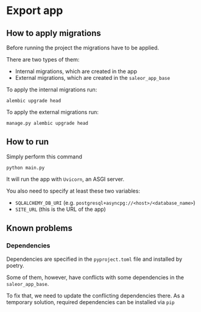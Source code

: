 # Export app

## How to apply migrations

Before running the project the migrations have to be applied.

There are two types of them:
- Internal migrations, which are created in the app
- External migrations, which are created in the `saleor_app_base`

To apply the internal migrations run:

```
alembic upgrade head
```

To apply the external migrations run:

```
manage.py alembic upgrade head
```



## How to run

Simply perform this command
```
python main.py
```

It will run the app with `Uvicorn`, an ASGI server.

You also need to specify at least these two variables:
- `SQLALCHEMY_DB_URI` (e.g. `postgresql+asyncpg://<host>/<database_name>`)
- `SITE_URL` (this is the URL of the app)

## Known problems

### Dependencies

Dependencies are specified in the `pyproject.toml` file and installed by poetry.

Some of them, however, have conflicts with some dependencies in the `saleor_app_base`. 

To fix that, we need to update the conflicting dependencies there. As a temporary solution, required dependencies can be installed via `pip`